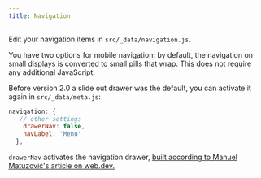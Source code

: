 ```yaml
---
title: Navigation
---
```


Edit your navigation items in `src/_data/navigation.js`.

You have two options for mobile navigation: by default, the navigation on small displays is converted to small pills that wrap. This does not require any additional JavaScript.

Before version 2.0 a slide out drawer was the default, you can activate it again in `src/_data/meta.js`:

```js
navigation: {
   // other settings
    drawerNav: false,
    navLabel: 'Menu'
  },
```

`drawerNav` activates the navigation drawer, [built according to Manuel Matuzović's article on web.dev.](https://web.dev/articles/website-navigation)